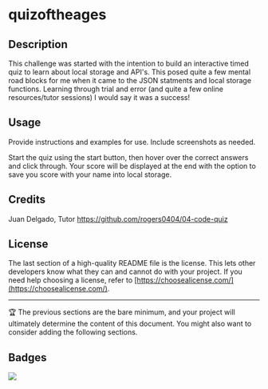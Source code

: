 # quizoftheages
## Description

This challenge was started with the intention to build an interactive timed quiz to learn about local storage and API's. This posed quite a few mental road blocks for me when it came to the JSON statments and local storage functions. Learning through trial and error (and quite a few online resources/tutor sessions) I would say it was a success!

## Usage

Provide instructions and examples for use. Include screenshots as needed.

Start the quiz using the start button, then hover over the correct answers and click through. Your score will be displayed at the end with the option to save you score with your name into local storage.

## Credits

Juan Delgado, Tutor
https://github.com/rogers0404/04-code-quiz

## License

The last section of a high-quality README file is the license. This lets other developers know what they can and cannot do with your project. If you need help choosing a license, refer to [https://choosealicense.com/](https://choosealicense.com/).

---

🏆 The previous sections are the bare minimum, and your project will ultimately determine the content of this document. You might also want to consider adding the following sections.

## Badges

<img src="{https://camo.githubusercontent.com/1596c64fbe3551b5ea6d1ded9dc5b90343962d943aea80329bb8dc522aadaeeb/68747470733a2f2f696d672e736869656c64732e696f2f62616467652f436f64696e47616d652d4632424231333f7374796c653d666f722d7468652d6261646765266c6f676f3d636f64696e67616d65266c6f676f436f6c6f723d7768697465}" />

